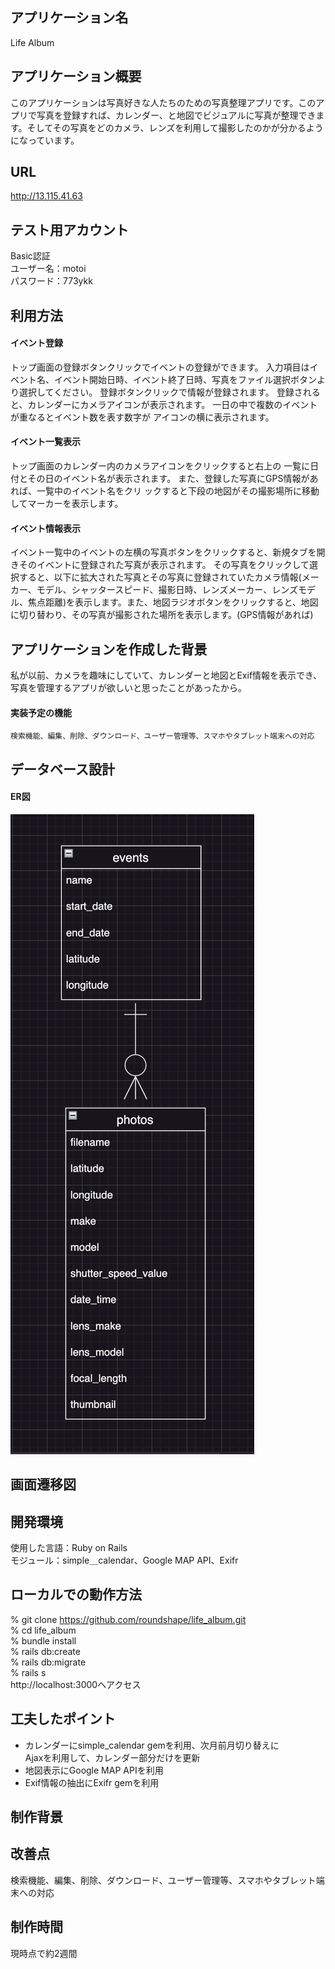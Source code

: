 ## アプリケーション名
  Life Album

## アプリケーション概要
  このアプリケーションは写真好きな人たちのための写真整理アプリです。このアプリで写真を登録すれば、カレンダー、と地図でビジュアルに写真が整理できます。そしてその写真をどのカメラ、レンズを利用して撮影したのかが分かるようになっています。

## URL
  http://13.115.41.63

## テスト用アカウント
  Basic認証  
  ユーザー名：motoi  
  パスワード：773ykk

## 利用方法
  #### イベント登録
  トップ画面の登録ボタンクリックでイベントの登録ができます。
  入力項目はイベント名、イベント開始日時、イベント終了日時、写真をファイル選択ボタンより選択してください。
  登録ボタンクリックで情報が登録されます。
  登録されると、カレンダーにカメラアイコンが表示されます。
  一日の中で複数のイベントが重なるとイベント数を表す数字が
  アイコンの横に表示されます。

  #### イベント一覧表示
  トップ画面のカレンダー内のカメラアイコンをクリックすると右上の
  一覧に日付とその日のイベント名が表示されます。
  また、登録した写真にGPS情報があれば、一覧中のイベント名をクリ
  ックすると下段の地図がその撮影場所に移動してマーカーを表示します。

  #### イベント情報表示
  イベント一覧中のイベントの左横の写真ボタンをクリックすると、新規タブを開きそのイベントに登録された写真が表示されます。
  その写真をクリックして選択すると、以下に拡大された写真とその写真に登録されていたカメラ情報(メーカー、モデル、シャッタースピード、撮影日時、レンズメーカー、レンズモデル、焦点距離)を表示します。また、地図ラジオボタンをクリックすると、地図に切り替わり、その写真が撮影された場所を表示します。(GPS情報があれば)

## アプリケーションを作成した背景
  私が以前、カメラを趣味にしていて、カレンダーと地図とExif情報を表示でき、写真を管理するアプリが欲しいと思ったことがあったから。 

  #### 実装予定の機能
    検索機能、編集、削除、ダウンロード、ユーザー管理等、スマホやタブレット端末への対応

## データベース設計
#### ER図  
![alt text](life_album_er.png)
## 画面遷移図  
## 開発環境  
  使用した言語：Ruby on Rails  
  モジュール：simple＿calendar、Google MAP API、Exifr  
## ローカルでの動作方法  
  % git clone https://github.com/roundshape/life_album.git  
  % cd life_album  
  % bundle install  
  % rails db:create  
  % rails db:migrate  
  % rails s  
  http://localhost:3000へアクセス

## 工夫したポイント  
  - カレンダーにsimple_calendar gemを利用、次月前月切り替えに  
    Ajaxを利用して、カレンダー部分だけを更新
  - 地図表示にGoogle MAP APIを利用
  - Exif情報の抽出にExifr gemを利用
## 制作背景  
   
## 改善点  
  検索機能、編集、削除、ダウンロード、ユーザー管理等、スマホやタブレット端末への対応 
## 制作時間  
  現時点で約2週間